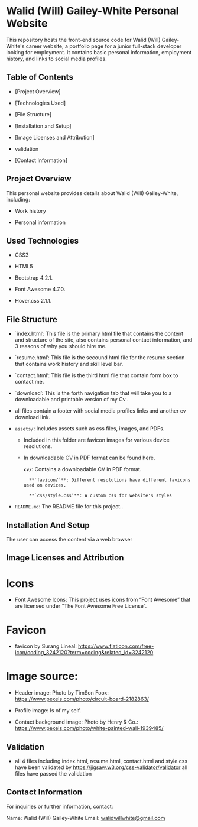 # Walid (Will) Gailey-White Personal Website

This repository hosts the front-end source code for Walid (Will) Gailey-White's career website, a portfolio page for a junior full-stack developer looking for employment. It contains basic personal information, employment history, and links to social media profiles.

## Table of Contents

- [Project Overview]

- [Technologies Used]

- [File Structure]

- [Installation and Setup]

- [Image Licenses and Attribution]

- validation

- [Contact Information]

## Project Overview

This personal website provides details about Walid (Will) Gailey-White, including:

- Work history

- Personal information

## Used Technologies

- CSS3

- HTML5

- Bootstrap 4.2.1.

- Font Awesome 4.7.0.

- Hover.css 2.1.1.

## File Structure

- `index.html’: This file is the primary html file that contains the content and structure of the site, also contains personal contact information, and 3 reasons of why you should hire me.

- `resume.html’: This file is the secound html file for the resume section that contains work history and skill level bar.

- `contact.html’: This file is the third html file that contain form box to contact me.

- `download’: This is the forth navigation tab that will take you to a downloadable and printable version of my Cv .

- all files contain a footer with social media profiles links and another cv download link. 

- `assets/`: Includes assets such as css files, images, and PDFs.

  - Included in this folder are favicon images for various device resolutions.

  - In downloadable CV in PDF format can be found here.

      **`cv/`**: Contains a downloadable CV in PDF format.
      
          **`favicon/`**: Different resolutions have different favicons used on devices.
          
          **`css/style.css’**: A custom css for website's styles
          

- `README.md`: The README file for this project..

## Installation And Setup

The user can access the content via a web browser 

## Image Licenses and Attribution

# Icons
- Font Awesome Icons: This project uses icons from “Font Awesome” that are licensed under “The Font Awesome Free License”.

# Favicon
- favicon by Surang Lineal: https://www.flaticon.com/free-icon/coding_3242120?term=coding&related_id=3242120

# Image source: 
- Header image: 
    Photo by TimSon Foox: https://www.pexels.com/photo/circuit-board-2182863/

- Profile image: 
    Is of my self.

- Contact background image: 
    Photo by Henry  & Co.: https://www.pexels.com/photo/white-painted-wall-1939485/

## Validation
- all 4 files including index.html, resume.html, contact.html and style.css have been validated by https://jigsaw.w3.org/css-validator/validator all files have passed the validation 

## Contact Information
For inquiries or further information, contact:

Name: Walid (Will) Gailey-White
Email: walidwillwhite@gmail.com









